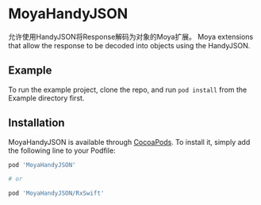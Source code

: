 # MoyaHandyJSON

允许使用HandyJSON将Response解码为对象的Moya扩展。
Moya extensions that allow the response to be decoded into objects using the HandyJSON.


## Example

To run the example project, clone the repo, and run `pod install` from the Example directory first.


## Installation

MoyaHandyJSON is available through [CocoaPods](https://cocoapods.org). To install
it, simply add the following line to your Podfile:

```ruby
pod 'MoyaHandyJSON'

# or

pod 'MoyaHandyJSON/RxSwift'
```

